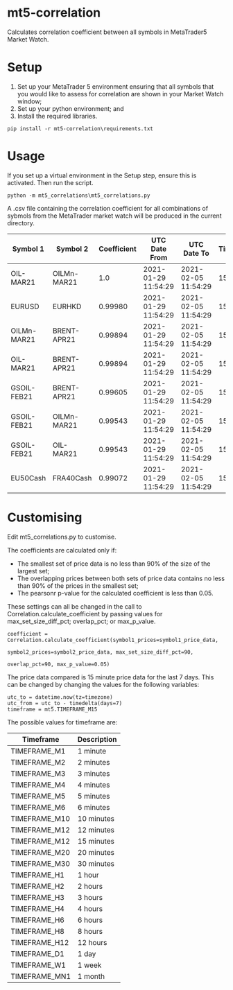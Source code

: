 # mt5-correlation
Calculates correlation coefficient between all symbols in MetaTrader5 Market Watch.

# Setup
1) Set up your MetaTrader 5 environment ensuring that all symbols that you would like to assess for correlation are shown in your Market Watch window;
2) Set up your python environment; and
3) Install the required libraries.
```
pip install -r mt5-correlation\requirements.txt
```

# Usage
If you set up a virtual environment in the Setup step, ensure this is activated. Then run the script.
```
python -m mt5_correlations\mt5_correlations.py
```

A .csv file containing the correlation coefficient for all combinations of sybmols from the MetaTrader market watch will be produced in the current directory.

|Symbol 1    |Symbol 2    |Coefficient|UTC Date From      |UTC Date To        |Timeframe|
|------------|------------|-----------|-------------------|-------------------|---------|
|OIL-MAR21   |OILMn-MAR21 |1.0        |2021-01-29 11:54:29|2021-02-05 11:54:29|15       |
|EURUSD      |EURHKD      |0.99980    |2021-01-29 11:54:29|2021-02-05 11:54:29|15       |
|OILMn-MAR21 |BRENT-APR21 |0.99894    |2021-01-29 11:54:29|2021-02-05 11:54:29|15       |
|OIL-MAR21   |BRENT-APR21 |0.99894    |2021-01-29 11:54:29|2021-02-05 11:54:29|15       |
|GSOIL-FEB21 |BRENT-APR21 |0.99605    |2021-01-29 11:54:29|2021-02-05 11:54:29|15       |
|GSOIL-FEB21 |OILMn-MAR21 |0.99543    |2021-01-29 11:54:29|2021-02-05 11:54:29|15       |
|GSOIL-FEB21 |OIL-MAR21   |0.99543    |2021-01-29 11:54:29|2021-02-05 11:54:29|15       |
|EU50Cash    |FRA40Cash   |0.99072    |2021-01-29 11:54:29|2021-02-05 11:54:29|15       |

# Customising
Edit mt5_correlations.py to customise.

The coefficients are calculated only if:
* The smallest set of price data is no less than 90% of the size of the largest set;
* The overlapping prices between both sets of price data contains no less than 90% of the prices in the smallest set;
* The pearsonr p-value for the calculated coefficient is less than 0.05.

These settings can all be changed in the call to Correlation.calculate_coefficient by passing values for max_set_size_diff_pct; overlap_pct; or max_p_value.
```
coefficient = Correlation.calculate_coefficient(symbol1_prices=symbol1_price_data,
                                                        symbol2_prices=symbol2_price_data, max_set_size_diff_pct=90,
                                                        overlap_pct=90, max_p_value=0.05)
```

The price data compared is 15 minute price data for the last 7 days. This can be changed by changing the values for the following variables:
```
utc_to = datetime.now(tz=timezone)
utc_from = utc_to - timedelta(days=7)
timeframe = mt5.TIMEFRAME_M15
```

The possible values for timeframe are:

|Timeframe|Description|
|--------------|-----------|
|TIMEFRAME_M1  |1 minute   |
|TIMEFRAME_M2  |2 minutes  |
|TIMEFRAME_M3  |3 minutes  |
|TIMEFRAME_M4  |4 minutes  |
|TIMEFRAME_M5  |5 minutes  |
|TIMEFRAME_M6  |6 minutes  |
|TIMEFRAME_M10 |10 minutes |
|TIMEFRAME_M12 |12 minutes |
|TIMEFRAME_M12 |15 minutes |
|TIMEFRAME_M20 |20 minutes |
|TIMEFRAME_M30 |30 minutes |
|TIMEFRAME_H1  |1 hour     |
|TIMEFRAME_H2  |2 hours    |
|TIMEFRAME_H3  |3 hours    |
|TIMEFRAME_H4  |4 hours    |
|TIMEFRAME_H6  |6 hours    |
|TIMEFRAME_H8  |8 hours    |
|TIMEFRAME_H12 |12 hours   |
|TIMEFRAME_D1  |1 day      |
|TIMEFRAME_W1  |1 week     |
|TIMEFRAME_MN1 |1 month    |